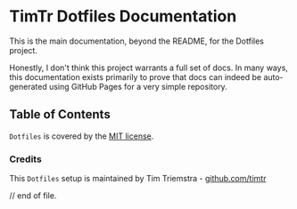 # TimTr Dotfiles Documentation

This is the main documentation, beyond the README, for the Dotfiles project.

Honestly, I don't think this project warrants a full set of docs. In many ways, this documentation exists primarily to prove that docs can indeed be auto-generated using GitHub Pages for a very simple repository.


## Table of Contents

`Dotfiles` is covered by the [MIT license](./licence-mit.html).



### Credits

This `Dotfiles` setup is maintained by Tim Triemstra - [github.com/timtr](https://github.com/timtr)


// end of file.

